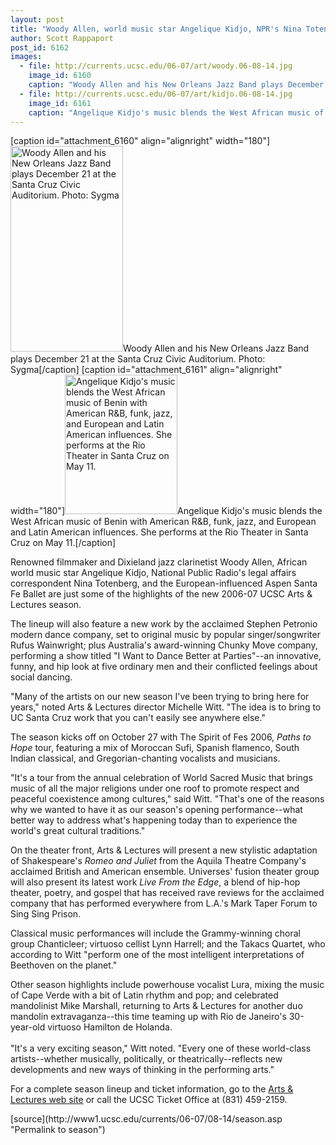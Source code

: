 ```yaml
---
layout: post
title: "Woody Allen, world music star Angelique Kidjo, NPR's Nina Totenberg highlight Arts & Lectures lineup"
author: Scott Rappaport
post_id: 6162
images:
  - file: http://currents.ucsc.edu/06-07/art/woody.06-08-14.jpg
    image_id: 6160
    caption: "Woody Allen and his New Orleans Jazz Band plays December 21 at the Santa Cruz Civic Auditorium. Photo: Sygma"
  - file: http://currents.ucsc.edu/06-07/art/kidjo.06-08-14.jpg
    image_id: 6161
    caption: "Angelique Kidjo's music blends the West African music of Benin with American R&B, funk, jazz, and European and Latin American influences. She performs at the Rio Theater in Santa Cruz on May 11."
---
```


[caption id="attachment_6160" align="alignright" width="180"]<a href="http://localhost/mysite/wp-content/uploads/2006/08/woody.06-08-14.jpg"><img class="size-full wp-image-6160" src="http://localhost/mysite/wp-content/uploads/2006/08/woody.06-08-14.jpg" alt="Woody Allen and his New Orleans Jazz Band plays December 21 at the Santa Cruz Civic Auditorium. Photo: Sygma" width="180" height="329" /></a>Woody Allen and his New Orleans Jazz Band plays December 21 at the Santa Cruz Civic Auditorium. Photo: Sygma[/caption]
[caption id="attachment_6161" align="alignright" width="180"]<a href="http://localhost/mysite/wp-content/uploads/2006/08/kidjo.06-08-14.jpg"><img class="size-full wp-image-6161" src="http://localhost/mysite/wp-content/uploads/2006/08/kidjo.06-08-14.jpg" alt="Angelique Kidjo's music blends the West African music of Benin with American R&B, funk, jazz, and European and Latin American influences. She performs at the Rio Theater in Santa Cruz on May 11." width="180" height="223" /></a>Angelique Kidjo's music blends the West African music of Benin with American R&B, funk, jazz, and European and Latin American influences. She performs at the Rio Theater in Santa Cruz on May 11.[/caption]
<a name="content" id="content"></a>
<p>
  Renowned filmmaker and Dixieland jazz clarinetist Woody Allen, African world music star Angelique Kidjo, National Public Radio's legal affairs correspondent Nina Totenberg, and the European-influenced Aspen Santa Fe Ballet are just some of the highlights of the new 2006-07 UCSC Arts &amp; Lectures season.
</p>
<p>
  The lineup will also feature a new work by the acclaimed Stephen Petronio modern dance company, set to original music by popular singer/songwriter Rufus Wainwright; plus Australia's award-winning Chunky Move company, performing a show titled "I Want to Dance Better at Parties"--an innovative, funny, and hip look at five ordinary men and their conflicted feelings about social dancing.
</p>
<p>
  "Many of the artists on our new season I've been trying to bring here for years," noted Arts &amp; Lectures director Michelle Witt. "The idea is to bring to UC Santa Cruz work that you can't easily see anywhere else."
</p>
<p>
  The season kicks off on October 27 with The Spirit of Fes 2006, <i>Paths to Hope</i> tour, featuring a mix of Moroccan Sufi, Spanish flamenco, South Indian classical, and Gregorian-chanting vocalists and musicians.
</p>
<p>
  "It's a tour from the annual celebration of World Sacred Music that brings music of all the major religions under one roof to promote respect and peaceful coexistence among cultures," said Witt. "That's one of the reasons why we wanted to have it as our season's opening performance--what better way to address what's happening today than to experience the world's great cultural traditions."
</p>
<p>
  On the theater front, Arts &amp; Lectures will present a new stylistic adaptation of Shakespeare's <i>Romeo and Juliet</i> from the Aquila Theatre Company's acclaimed British and American ensemble. Universes' fusion theater group will also present its latest work <i>Live From the Edge</i>, a blend of hip-hop theater, poetry, and gospel that has received rave reviews for the acclaimed company that has performed everywhere from L.A.'s Mark Taper Forum to Sing Sing Prison.
</p>
<p>
  Classical music performances will include the Grammy-winning choral group Chanticleer; virtuoso cellist Lynn Harrell; and the Takacs Quartet, who according to Witt "perform one of the most intelligent interpretations of Beethoven on the planet."
</p>
<p>
  Other season highlights include powerhouse vocalist Lura, mixing the music of Cape Verde with a bit of Latin rhythm and pop; and celebrated mandolinist Mike Marshall, returning to Arts &amp; Lectures for another duo mandolin extravaganza--this time teaming up with Rio de Janeiro's 30-year-old virtuoso Hamilton de Holanda.<br>
  <br>
  "It's a very exciting season," Witt noted. "Every one of these world-class artists--whether musically, politically, or theatrically--reflects new developments and new ways of thinking in the performing arts."
</p>
<p>
  For a complete season lineup and ticket information, go to the <a href="http://artslectures.ucsc.edu">Arts &amp; Lectures web site</a> or call the UCSC Ticket Office at (831) 459-2159.
</p>
[source](http://www1.ucsc.edu/currents/06-07/08-14/season.asp "Permalink to season")

